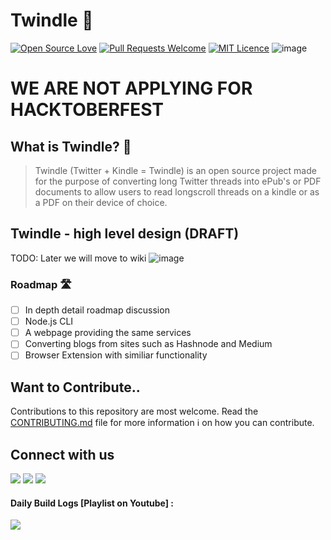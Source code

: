 # Twindle 📖

[![Open Source Love](https://firstcontributions.github.io/open-source-badges/badges/open-source-v1/open-source.svg)](https://github.com/firstcontributions/open-source-badges) [![Pull Requests Welcome](https://img.shields.io/badge/PRs-welcome-brightgreen.svg?style=flat)](http://makeapullrequest.com)
[![MIT Licence](https://badges.frapsoft.com/os/mit/mit.svg?v=103)](https://opensource.org/licenses/mit-license.php)
![image](https://visitor-badge.glitch.me/badge?page_id=Twindle-co.twindle)

# WE ARE NOT APPLYING FOR HACKTOBERFEST

## What is Twindle? 🤔

> Twindle (Twitter + Kindle = Twindle) is an open source project made for the purpose of converting long Twitter threads into ePub's or PDF documents to allow users to read longscroll threads on a kindle or as a PDF on their device of choice.

## Twindle - high level design (DRAFT)

TODO: Later we will move to wiki
![image](https://raw.githubusercontent.com/codeprm/twindle/issue-233/public/HLD/Draft_1.png)

### Roadmap 🛣

-   [ ] In depth detail roadmap discussion
-   [ ] Node.js CLI
-   [ ] A webpage providing the same services
-   [ ] Converting blogs from sites such as Hashnode and Medium
-   [ ] Browser Extension with similiar functionality

## Want to Contribute..

Contributions to this repository are most welcome. Read the [CONTRIBUTING.md](CONTRIBUTING.md) file for more information ℹ️ on how you can contribute.

## Connect with us


[<img src='https://raw.githubusercontent.com/codeprm/twindle/issue-233/public/social_icons/50px/twitter.png' />](https://twitter.com/twindleco)
[<img src ='https://raw.githubusercontent.com/codeprm/twindle/issue-233/public/social_icons/50px/youtube.png' />](https://www.youtube.com/channel/UCKxUmbHq5P5pd5IyUiZ8MHA)
[<img src='https://raw.githubusercontent.com/codeprm/twindle/issue-233/public/social_icons/50px/discord.png' />](https://discord.gg/jBj2zMR)

#### Daily Build Logs [Playlist on Youtube] :

[<img src ='https://raw.githubusercontent.com/codeprm/twindle/issue-233/public/social_icons/50px/youtube.png' />](https://www.youtube.com/watch?v=mveHORtiKx8&list=PLJ6Y8JfXAV--l82_UnUi4w7WEaYJhJFRQ)
